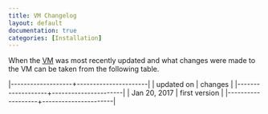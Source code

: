 ```yaml
---
title: VM Changelog
layout: default
documentation: true
categories: [Installation]
---
```


When the [VM](link) was most recently updated and what changes were made to the VM can be taken from the following table.

|-------------------+----------------------|
| updated on        | changes              |
|-------------------+----------------------|
| Jan 20, 2017      | first version        |
|-------------------+----------------------| 